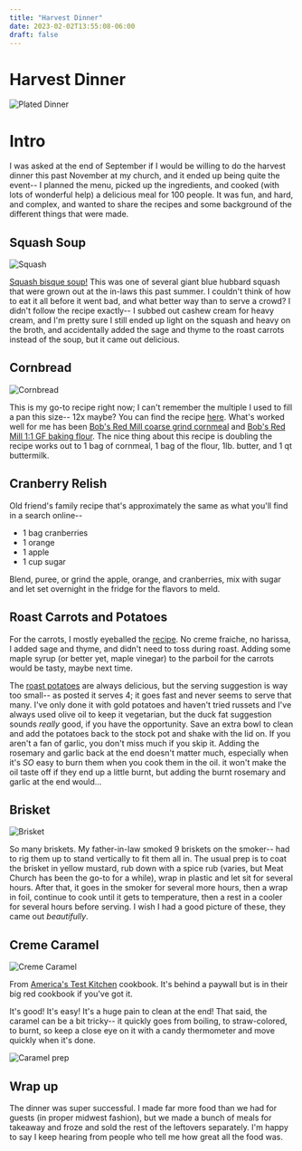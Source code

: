 ```yaml
---
title: "Harvest Dinner"
date: 2023-02-02T13:55:08-06:00
draft: false
---
```


# Harvest Dinner

![Plated Dinner](/harvest-dinner/plated.jpg)

# Intro

I was asked at the end of September if I would be willing to do the harvest dinner this past November at my church, and it ended up being quite the event-- I planned the menu, picked up the ingredients, and cooked (with lots of wonderful help) a delicious meal for 100 people.  It was fun, and hard, and complex, and wanted to share the recipes and some background of the different things that were made.


## Squash Soup

![Squash](/harvest-dinner/squash.jpg)

[Squash bisque soup!](https://web.archive.org/web/20180310140709/http://vegenistaskitchen.com/blue-hubbard-squash-bisque/) This was one of several giant blue hubbard squash that were grown out at the in-laws this past summer.  I couldn't think of how to eat it all before it went bad, and what better way than to serve a crowd?  I didn't follow the recipe exactly-- I subbed out cashew cream for heavy cream, and I'm pretty sure I still ended up light on the squash and heavy on the broth, and accidentally added the sage and thyme to the roast carrots instead of the soup, but it came out delicious.

## Cornbread

![Cornbread](/harvest-dinner/cornbread.jpg)

This is my go-to recipe right now; I can't remember the multiple I used to fill a pan this size-- 12x maybe?  You can find the recipe [here](https://mygluten-freekitchen.com/best-sweet-cornbread-gluten-free/).  What's worked well for me has been [Bob's Red Mill coarse grind cornmeal](https://www.bobsredmill.com/coarse-grind-cornmeal.html) and [Bob's Red Mill 1:1 GF baking flour](https://www.bobsredmill.com/gluten-free-1-to-1-baking-flour.html).  The nice thing about this recipe is doubling the recipe works out to 1 bag of cornmeal, 1 bag of the flour, 1lb. butter, and 1 qt buttermilk.

## Cranberry Relish

Old friend's family recipe that's approximately the same as what you'll find in a search online--
- 1 bag cranberries
- 1 orange
- 1 apple
- 1 cup sugar

Blend, puree, or grind the apple, orange, and cranberries, mix with sugar and let set overnight in the fridge for the flavors to meld.

## Roast Carrots and Potatoes

For the carrots, I mostly eyeballed the [recipe](https://www.seriouseats.com/roasted-carrots-harissa-creme-fraiche-food-lab-recipe).
No creme fraiche, no harissa, I added sage and thyme, and didn't need to toss during roast.
Adding some maple syrup (or better yet, maple vinegar) to the parboil for the carrots would be tasty, maybe next time.

The [roast potatoes](https://www.seriouseats.com/the-best-roast-potatoes-ever-recipe) are always delicious, but
the serving suggestion is way too small-- as posted it serves 4; it goes fast and never seems to serve that many.
I've only done it with gold potatoes and haven't tried russets and
I've always used olive oil to keep it vegetarian, but the duck fat suggestion sounds *really* good, if you have the opportunity.
Save an extra bowl to clean and add the potatoes back to the stock pot and shake with the lid on.
If you aren't a fan of garlic, you don't miss much if you skip it.
Adding the rosemary and garlic back at the end doesn't matter much, especially when it's _SO_ easy to burn them when you cook them in the oil. it won't make the oil taste off if they end up a little burnt, but adding the burnt rosemary and garlic at the end would...

## Brisket

![Brisket](/harvest-dinner/brisket.jpg)

So many briskets.  My father-in-law smoked 9 briskets on the smoker-- had to rig them up to stand vertically to fit them all in.  The usual prep is to coat the brisket in yellow mustard, rub down with a spice rub (varies, but Meat Church has been the go-to for a while), wrap in plastic and let sit for several hours.  After that, it goes in the smoker for several more hours, then a wrap in foil, continue to cook until it gets to temperature, then a rest in a cooler for several hours before serving.  I wish I had a good picture of these, they came out _beautifully_.

## Creme Caramel

![Creme Caramel](/harvest-dinner/creme-caramel-plated.jpg)

From [America's Test Kitchen](https://www.americastestkitchen.com/recipes/1016-classic-creme-caramel) cookbook. It's behind a paywall but is in their big red cookbook if you've got it.

It's good!  It's easy!  It's a huge pain to clean at the end!  That said, the caramel can be a bit tricky-- it quickly goes from boiling, to straw-colored, to burnt, so keep a close eye on it with a candy thermometer and move quickly when it's done.

![Caramel prep](/harvest-dinner/creme-caramel.jpg)

## Wrap up

The dinner was super successful.  I made far more food than we had for guests (in proper midwest fashion), but we made a bunch of meals for takeaway and froze and sold the rest of the leftovers separately.  I'm happy to say I keep hearing from people who tell me how great all the food was.